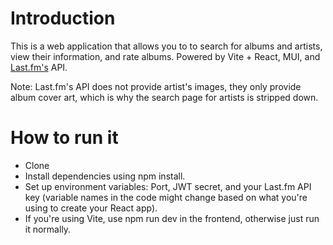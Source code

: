 # Introduction

This is a web application that allows you to to search for albums and artists, view their information, and rate albums.
Powered by Vite + React, MUI, and [Last.fm's](https://www.last.fm/) API.

Note: Last\.fm's API does not provide artist's images, they only provide album cover art, which is why the search page for artists is stripped down.

# How to run it

- Clone
- Install dependencies using npm install.
- Set up environment variables: Port, JWT secret, and your Last\.fm API key (variable names in the code might change based on what you're using to create your React app).
- If you're using Vite, use npm run dev in the frontend, otherwise just run it normally.
